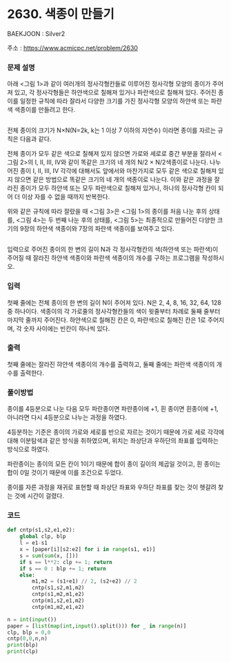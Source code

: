 # 2630. 색종이 만들기

BAEKJOON : Silver2

주소 : https://www.acmicpc.net/problem/2630

### 문제 설명

아래 <그림 1>과 같이 여러개의 정사각형칸들로 이루어진 정사각형 모양의 종이가 주어져 있고, 각 정사각형들은 하얀색으로 칠해져 있거나 파란색으로 칠해져 있다. 주어진 종이를 일정한 규칙에 따라 잘라서 다양한 크기를 가진 정사각형 모양의 하얀색 또는 파란색 색종이를 만들려고 한다.

<img src="https://www.acmicpc.net/upload/images/bwxBxc7ghGOedQfiT3p94KYj1y9aLR.png" title="" alt="" data-align="center">

전체 종이의 크기가 N×N(N=2k, k는 1 이상 7 이하의 자연수) 이라면 종이를 자르는 규칙은 다음과 같다.

전체 종이가 모두 같은 색으로 칠해져 있지 않으면 가로와 세로로 중간 부분을 잘라서 <그림 2>의 I, II, III, IV와 같이 똑같은 크기의 네 개의 N/2 × N/2색종이로 나눈다. 나누어진 종이 I, II, III, IV 각각에 대해서도 앞에서와 마찬가지로 모두 같은 색으로 칠해져 있지 않으면 같은 방법으로 똑같은 크기의 네 개의 색종이로 나눈다. 이와 같은 과정을 잘라진 종이가 모두 하얀색 또는 모두 파란색으로 칠해져 있거나, 하나의 정사각형 칸이 되어 더 이상 자를 수 없을 때까지 반복한다.

위와 같은 규칙에 따라 잘랐을 때 <그림 3>은 <그림 1>의 종이를 처음 나눈 후의 상태를, <그림 4>는 두 번째 나눈 후의 상태를, <그림 5>는 최종적으로 만들어진 다양한 크기의 9장의 하얀색 색종이와 7장의 파란색 색종이를 보여주고 있다.

<img src="https://www.acmicpc.net/upload/images/VHJpKWQDv.png" title="" alt="" data-align="center">

입력으로 주어진 종이의 한 변의 길이 N과 각 정사각형칸의 색(하얀색 또는 파란색)이 주어질 때 잘라진 하얀색 색종이와 파란색 색종이의 개수를 구하는 프로그램을 작성하시오.

### 입력

첫째 줄에는 전체 종이의 한 변의 길이 N이 주어져 있다. N은 2, 4, 8, 16, 32, 64, 128 중 하나이다. 색종이의 각 가로줄의 정사각형칸들의 색이 윗줄부터 차례로 둘째 줄부터 마지막 줄까지 주어진다. 하얀색으로 칠해진 칸은 0, 파란색으로 칠해진 칸은 1로 주어지며, 각 숫자 사이에는 빈칸이 하나씩 있다.

### 출력

첫째 줄에는 잘라진 햐얀색 색종이의 개수를 출력하고, 둘째 줄에는 파란색 색종이의 개수를 출력한다.

### 풀이방법

종이를 4등분으로 나눈 다음 모두 파란종이면 파란종이에 +1, 흰 종이면 흰종이에 +1, 아니라면 다시 4등분으로 나누는 과정을 하였다.

4등분하는 기준은 종이의 가로와 세로를 반으로 자르는 것이기 때문에 가로 세로 각각에 대해 이분탐색과 같은 방식을 취하였으며, 위치는 좌상단과 우하단의 좌표를 입력하는 방식으로 하였다.

파란종이는 종이의 모든 칸이 1이기 때문에 합이 종이 길이의 제곱일 것이고, 흰 종이는 합이 0일 것이기 때문에 이를 조건으로 두었다.

종이를 자른 과정을 재귀로 표현할 때 좌상단 좌표와 우하단 좌표를 찾는 것이 헷갈려 찾는 것에 시간이 걸렸다.

### 코드

```python
def cntp(s1,s2,e1,e2):
    global clp, blp
    l = e1-s1
    x = [paper[i][s2:e2] for i in range(s1, e1)]
    s = sum(sum(x, []))
    if s == l**2: clp += 1; return
    if s == 0 : blp += 1; return
    else:
        m1,m2 = (s1+e1) // 2, (s2+e2) // 2
        cntp(s1,s2,m1,m2)
        cntp(s1,m2,m1,e2)
        cntp(m1,s2,e1,m2)
        cntp(m1,m2,e1,e2)

n = int(input())
paper = [list(map(int,input().split())) for _ in range(n)]
clp, blp = 0,0
cntp(0,0,n,n)
print(blp)
print(clp)
```
